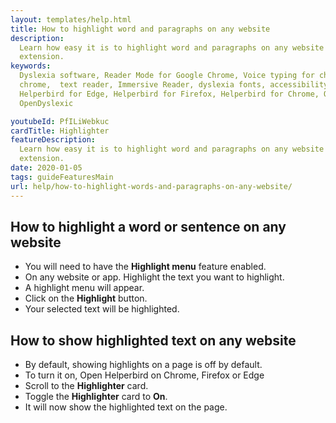```yaml
---
layout: templates/help.html
title: How to highlight word and paragraphs on any website
description:
  Learn how easy it is to highlight word and paragraphs on any website with Helperbirds browser
  extension.
keywords:
  Dyslexia software, Reader Mode for Google Chrome, Voice typing for chrome, Text to speech for
  chrome,  text reader, Immersive Reader, dyslexia fonts, accessibility software, dyslexia software,
  Helperbird for Edge, Helperbird for Firefox, Helperbird for Chrome, Opendyslexic for Chrome,
  OpenDyslexic

youtubeId: PfILiWebkuc
cardTitle: Highlighter
featureDescription:
  Learn how easy it is to highlight word and paragraphs on any website with Helperbirds browser
  extension.
date: 2020-01-05
tags: guideFeaturesMain
url: help/how-to-highlight-words-and-paragraphs-on-any-website/
---
```


## How to highlight a word or sentence on any website

- You will need to have the **Highlight menu** feature enabled.
- On any website or app. Highlight the text you want to highlight.
- A highlight menu will appear.
- Click on the **Highlight** button.
- Your selected text will be highlighted.

## How to show highlighted text on any website

- By default, showing highlights on a page is off by default.
- To turn it on, Open Helperbird on Chrome, Firefox or Edge
- Scroll to the **Highlighter** card.
- Toggle the **Highlighter** card to **On**.
- It will now show the highlighted text on the page.
